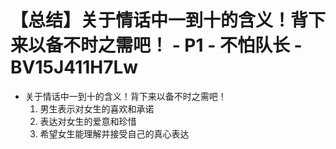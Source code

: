 # 【总结】关于情话中一到十的含义！背下来以备不时之需吧！ - P1 - 不怕队长 - BV15J411H7Lw

-   关于情话中一到十的含义！背下来以备不时之需吧！
    1.  男生表示对女生的喜欢和承诺
    2.  表达对女生的爱意和珍惜
    3.  希望女生能理解并接受自己的真心表达